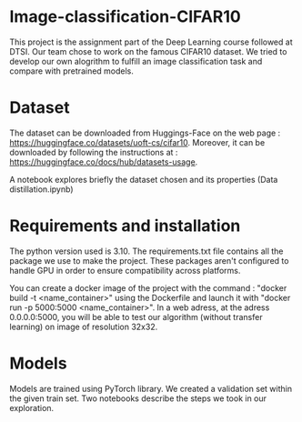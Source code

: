 # Image-classification-CIFAR10

This project is the assignment part of the Deep Learning course followed 
at DTSI. Our team chose to work on the famous CIFAR10 dataset. We tried to 
develop our own alogrithm to fulfill an image classification task and compare with pretrained models.

# Dataset

The dataset can be downloaded from Huggings-Face on the web page : 
https://huggingface.co/datasets/uoft-cs/cifar10. Moreover, it can be 
downloaded by following the instructions at : 
https://huggingface.co/docs/hub/datasets-usage.

A notebook explores briefly the dataset chosen and its properties (Data 
distillation.ipynb)

# Requirements and installation

The python version used is 3.10. The requirements.txt file contains all the package we use to make the project. These packages aren't configured to handle GPU in order to ensure compatibility across platforms.

You can create a docker image of the project with the command : "docker build -t <name_container>" using the Dockerfile and launch it with "docker run -p 5000:5000 <name_container>". In a web adress, at the adress 0.0.0.0:5000, you will be able to test our algorithm (without transfer learning) on image of resolution 32x32.


# Models 

Models are trained using PyTorch library. We created a validation set within the given train set.
Two notebooks describe the steps we took in our exploration.
